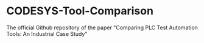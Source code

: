 # CODESYS-Tool-Comparison
The official Github repository of the paper "Comparing PLC Test Automation Tools: An Industrial Case Study"
